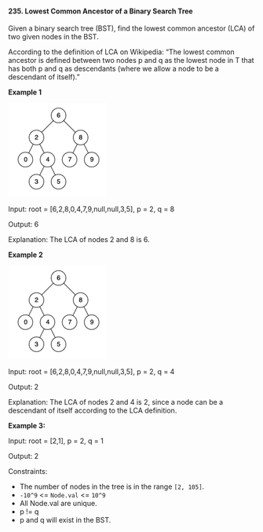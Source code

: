 #### 235. Lowest Common Ancestor of a Binary Search Tree

Given a binary search tree (BST), find the lowest common ancestor (LCA) of two given nodes in the BST.

According to the definition of LCA on Wikipedia: “The lowest common ancestor is defined between two nodes p and q as the lowest node in T that has both p and q as descendants (where we allow a node to be a descendant of itself).”

**Example 1**

![](binarysearchtree_improved.png)

Input: root = [6,2,8,0,4,7,9,null,null,3,5], p = 2, q = 8

Output: 6

Explanation: The LCA of nodes 2 and 8 is 6.


**Example 2**

![](binarysearchtree_improved.png)

Input: root = [6,2,8,0,4,7,9,null,null,3,5], p = 2, q = 4

Output: 2

Explanation: The LCA of nodes 2 and 4 is 2, since a node can be a descendant of itself according to the LCA definition.

**Example 3:**

Input: root = [2,1], p = 2, q = 1

Output: 2

Constraints:

* The number of nodes in the tree is in the range `[2, 105]`.
* `-10^9` <= `Node.val` <= `10^9`
* All Node.val are unique.
* p != q
* p and q will exist in the BST.



